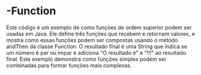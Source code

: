 # -Function

Este código é um exemplo de como funções de ordem superior podem ser usadas em Java.
Ele define três funções que recebem e retornam valores, e mostra como essas funções podem ser compostas usando o método andThen da classe Function.
O resultado final é uma String que indica se um número é par ou ímpar e adiciona "O resultado é" e "!!!" ao resultado final. 
Este exemplo demonstra como funções simples podem ser combinadas para formar funções mais complexas.
